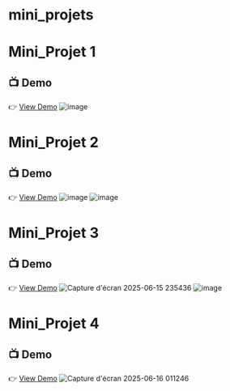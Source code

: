 # mini_projets
# Mini_Projet 1
## 📺 Demo
👉 [View Demo](https://mini-projet-simple-game.netlify.app/)
![image](https://github.com/user-attachments/assets/6bed0034-be5f-43aa-aecf-d0e7c59f84f3)
# Mini_Projet 2
## 📺 Demo  
👉 [View Demo](https://mini-projet-2-simple-game.netlify.app/)
![image](https://github.com/user-attachments/assets/5b04b046-e6c2-45a2-8ba4-8ebecdfe48ef)
![image](https://github.com/user-attachments/assets/6f6b819c-ef9c-4fa9-85be-fbd574a5ff0e)
# Mini_Projet 3
## 📺 Demo  
👉 [View Demo](https://mini-projet-3.netlify.app/)
![Capture d'écran 2025-06-15 235436](https://github.com/user-attachments/assets/6475fef8-9129-48c0-b84d-406b1105f82b)
![image](https://github.com/user-attachments/assets/4aa7ecee-90b4-46f7-93e8-31975a4eccc7)
# Mini_Projet 4
## 📺 Demo  
👉 [View Demo](https://mini-projet-4.netlify.app/)
![Capture d'écran 2025-06-16 011246](https://github.com/user-attachments/assets/b10d4036-6db9-4f5c-9129-c0894300c472)





